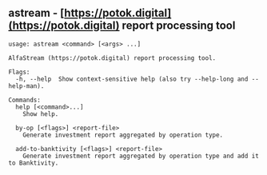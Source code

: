 ## astream - [https://potok.digital](https://potok.digital) report processing tool

```
usage: astream <command> [<args> ...]

AlfaStream (https://potok.digital) report processing tool.

Flags:
  -h, --help  Show context-sensitive help (also try --help-long and --help-man).

Commands:
  help [<command>...]
    Show help.

  by-op [<flags>] <report-file>
    Generate investment report aggregated by operation type.

  add-to-banktivity [<flags>] <report-file>
    Generate investment report aggregated by operation type and add it to Banktivity.
```